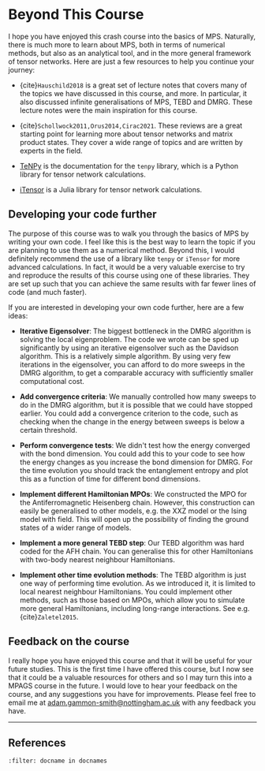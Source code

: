 # Beyond This Course

I hope you have enjoyed this crash course into the basics of MPS. Naturally, there is much more to learn about MPS, both in terms of numerical methods, but also as an analytical tool, and in the more general framework of tensor networks. Here are just a few resources to help you continue your journey:

- {cite}`Hauschild2018` is a great set of lecture notes that covers many of the topics we have discussed in this course, and more. In particular, it also discussed infinite generalisations of MPS, TEBD and DMRG. These lecture notes were the main inspiration for this course.

- {cite}`Schollwock2011,Orus2014,Cirac2021`. These reviews are a great starting point for learning more about tensor networks and matrix product states. They cover a wide range of topics and are written by experts in the field.

- [TeNPy](https://tenpy.readthedocs.io/en/latest/) is the documentation for the `tenpy` library, which is a Python library for tensor network calculations. 

- [iTensor](https://itensor.org/) is a Julia library for tensor network calculations. 


## Developing your code further

The purpose of this course was to walk you through the basics of MPS by writing your own code. I feel like this is the best way to learn the topic if you are planning to use them as a numerical method. Beyond this, I would definitely recommend the use of a library like `tenpy` or `iTensor` for more advanced calculations. In fact, it would be a very valuable exercise to try and reproduce the results of this course using one of these libraries. They are set up such that you can achieve the same results with far fewer lines of code (and much faster).

If you are interested in developing your own code further, here are a few ideas:

- **Iterative Eigensolver**: The biggest bottleneck in the DMRG algorithm is solving the local eigenproblem. The code we wrote can be sped up significantly by using an iterative eigensolver such as the Davidson algorithm. This is a relatively simple algorithm. By using very few iterations in the eigensolver, you can afford to do more sweeps in the DMRG algorithm, to get a comparable accuracy with sufficiently smaller computational cost.

- **Add convergence criteria**: We manually controlled how many sweeps to do in the DMRG algorithm, but it is possible that we could have stopped earlier. You could add a convergence criterion to the code, such as checking when the change in the energy between sweeps is below a certain threshold.

- **Perform convergence tests**: We didn't test how the energy converged with the bond dimension. You could add this to your code to see how the energy changes as you increase the bond dimension for DMRG. For the time evolution you should track the entanglement entropy and plot this as a function of time for different bond dimensions.

- **Implement different Hamiltonian MPOs**: We constructed the MPO for the Antiferromagnetic Heisenberg chain. However, this construction can easily be generalised to other models, e.g. the XXZ model or the Ising model with field. This will open up the possibility of finding the ground states of a wider range of models.

- **Implement a more general TEBD step**: Our TEBD algorithm was hard coded for the AFH chain. You can generalise this for other Hamiltonians with two-body nearest neighbour Hamiltonians.

- **Implement other time evolution methods**: The TEBD algorithm is just one way of performing time evolution. As we introduced it, it is limited to local nearest neighbour Hamiltonians. You could implement other methods, such as those based on MPOs, which allow you to simulate more general Hamiltonians, including long-range interactions. See e.g. {cite}`Zaletel2015`.


## Feedback on the course

I really hope you have enjoyed this course and that it will be useful for your future studies. This is the first time I have offered this course, but I now see that it could be a valuable resources for others and so I may turn this into a MPAGS course in the future. I would love to hear your feedback on the course, and any suggestions you have for improvements. Please feel free to email me at [adam.gammon-smith@nottingham.ac.uk](mailto:adam.gammon-smith@nottingham.ac.uk) with any feedback you have.

---

## References

```{bibliography}
:filter: docname in docnames
```